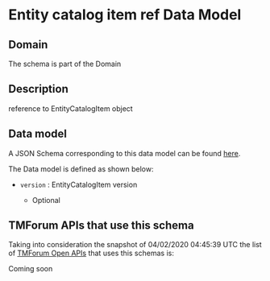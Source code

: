 # Entity catalog item ref Data Model

## Domain

The  schema is part of the  Domain

## Description

reference to EntityCatalogItem object

## Data model

A JSON Schema corresponding to this data model can be found
[here](https://github.com/tmforum-rand/schemas/blob/candidates/Common/EntityCatalogItemRef.schema.json).

The Data model is defined as shown below:
- `version` : EntityCatalogItem version

  - Optional





## TMForum APIs that use this schema

Taking into consideration the snapshot of 04/02/2020 04:45:39 UTC the list of [TMForum Open APIs](https://www.tmforum.org/open-apis/) that uses this schemas is:

Coming soon